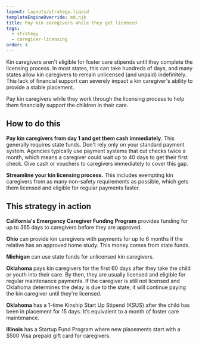 ```yaml
---
layout: layouts/strategy.liquid
templateEngineOverride: md,njk
title: Pay kin caregivers while they get licensed
tags:
  - strategy
  - caregiver-licensing
order: 4
---
```

Kin caregivers aren't eligible for foster care stipends until they complete the licensing process. In most states, this can take hundreds of days, and many states allow kin caregivers to remain unlicensed (and unpaid) indefinitely. This lack of financial support can severely impact a kin caregiver's ability to provide a stable placement.

Pay kin caregivers while they work through the licensing process to help them financially support the children in their care.

## How to do this

**Pay kin caregivers from day 1 and get them cash immediately**. This generally requires state funds. Don't rely only on your standard payment system. Agencies typically use payment systems that cut checks twice a month, which means a caregiver could wait up to 40 days to get their first check. Give cash or vouchers to caregivers immediately to cover this gap.

**Streamline your kin licensing process.** This includes exempting kin caregivers from as many non-safety requirements as possible, which gets them licensed and eligible for regular payments faster.

## This strategy in action

**California's Emergency Caregiver Funding Program** provides funding for up to 365 days to caregivers before they are approved.

**Ohio** can provide kin caregivers with payments for up to 6 months if the relative has an approved home study. This money comes from state funds.

**Michigan** can use state funds for unlicensed kin caregivers.

**Oklahoma** pays kin caregivers for the first 60 days after they take the child or youth into their care. By then, they are usually licensed and eligible for regular maintenance payments. If the caregiver is still not licensed and Oklahoma determines the delay is due to the state, it will continue paying the kin caregiver until they're licensed.

**Oklahoma** has a 1-time Kinship Start Up Stipend (KSUS) after the child has been in placement for 15 days. It’s equivalent to a month of foster care maintenance.

**Illinois** has a Startup Fund Program where new placements start with a $500 Visa prepaid gift card for caregivers.

